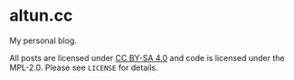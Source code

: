 # altun.cc

My personal blog.

All posts are licensed under
[CC BY-SA 4.0](https://creativecommons.org/licenses/by-sa/4.0/) and code is
licensed under the MPL-2.0. Please see `LICENSE` for details.
